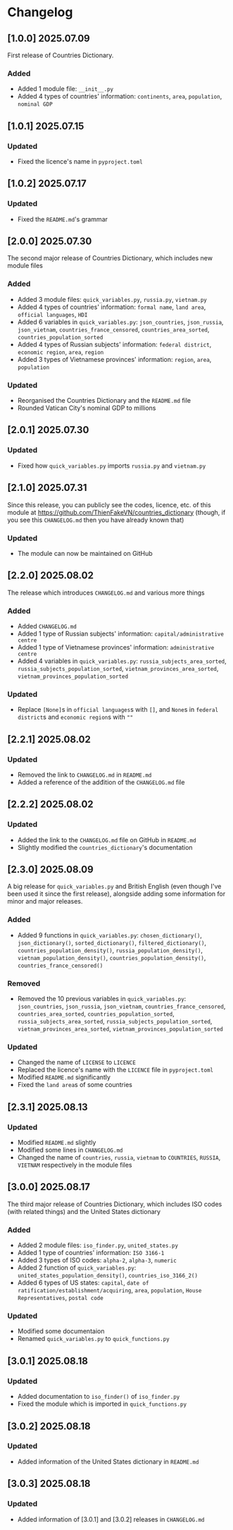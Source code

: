 # Changelog

## [1.0.0] 2025.07.09
First release of Countries Dictionary.

### Added
- Added 1 module file: `__init__.py`
- Added 4 types of countries' information: `continents`, `area`, `population`, `nominal GDP`

## [1.0.1] 2025.07.15
### Updated
- Fixed the licence's name in `pyproject.toml`

## [1.0.2] 2025.07.17
### Updated
- Fixed the `README.md`'s grammar

## [2.0.0] 2025.07.30
The second major release of Countries Dictionary, which includes new module files

### Added
- Added 3 module files: `quick_variables.py`, `russia.py`, `vietnam.py`
- Added 4 types of countries' information: `formal name`, `land area`, `official languages`, `HDI`
- Added 6 variables in `quick_variables.py`: `json_countries`, `json_russia`, `json_vietnam`, `countries_france_censored`, `countries_area_sorted`, `countries_population_sorted`
- Added 4 types of Russian subjects' information: `federal district`, `economic region`, `area`, `region`
- Added 3 types of Vietnamese provinces' information: `region`, `area`, `population`

### Updated
- Reorganised the Countries Dictionary and the `README.md` file
- Rounded Vatican City's nominal GDP to millions

## [2.0.1] 2025.07.30
### Updated
- Fixed how `quick_variables.py` imports `russia.py` and `vietnam.py`

## [2.1.0] 2025.07.31
Since this release, you can publicly see the codes, licence, etc. of this module at https://github.com/ThienFakeVN/countries_dictionary (though, if you see this `CHANGELOG.md` then you have already known that)

### Updated
- The module can now be maintained on GitHub

## [2.2.0] 2025.08.02
The release which introduces `CHANGELOG.md` and various more things

### Added
- Added `CHANGELOG.md`
- Added 1 type of Russian subjects' information: `capital/administrative centre`
- Added 1 type of Vietnamese provinces' information: `administrative centre`
- Added 4 variables in `quick_variables.py`: `russia_subjects_area_sorted`, `russia_subjects_population_sorted`, `vietnam_provinces_area_sorted`, `vietnam_provinces_population_sorted`

### Updated
- Replace `[None]`s in `official languages`s with `[]`, and `None`s in `federal district`s and `economic region`s with `""`

## [2.2.1] 2025.08.02
### Updated
- Removed the link to `CHANGELOG.md` in `README.md`
- Added a reference of the adđition of the `CHANGELOG.md` file

## [2.2.2] 2025.08.02
### Updated
- Added the link to the `CHANGELOG.md` file on GitHub in `README.md`
- Slightly modified the `countries_dictionary`'s documentation

## [2.3.0] 2025.08.09
A big release for `quick_variables.py` and British English (even though I've been used it since the first release), alongside adding some information for minor and major releases.

### Added
- Added 9 functions in `quick_variables.py`: `chosen_dictionary()`, `json_dictionary()`, `sorted_dictionary()`, `filtered_dictionary()`, `countries_population_density()`, `russia_population_density()`, `vietnam_population_density()`, `countries_population_density()`, `countries_france_censored()`

### Removed
- Removed the 10 previous variables in `quick_variables.py`: `json_countries`, `json_russia`, `json_vietnam`, `countries_france_censored`, `countries_area_sorted`, `countries_population_sorted`, `russia_subjects_area_sorted`, `russia_subjects_population_sorted`, `vietnam_provinces_area_sorted`, `vietnam_provinces_population_sorted`

### Updated
- Changed the name of `LICENSE` to `LICENCE`
- Replaced the licence's name with the `LICENCE` file in `pyproject.toml`
- Modified `README.md` significantly
- Fixed the `land area`s of some countries

## [2.3.1] 2025.08.13
### Updated
- Modified `README.md` slightly
- Modified some lines in `CHANGELOG.md`
- Changed the name of `countries`, `russia`, `vietnam` to `COUNTRIES`, `RUSSIA`, `VIETNAM` respectively in the module files

## [3.0.0] 2025.08.17
The third major release of Countries Dictionary, which includes ISO codes (with related things) and the United States dictionary

### Added
- Added 2 module files: `iso_finder.py`, `united_states.py`
- Added 1 type of countries' information: `ISO 3166-1`
- Added 3 types of ISO codes: `alpha-2`, `alpha-3`, `numeric`
- Added 2 function of `quick_variables.py`: `united_states_population_density()`, `countries_iso_3166_2()`
- Added 6 types of US states: `capital`, `date of ratification/establishment/acquiring`, `area`, `population`, `House Representatives`, `postal code`

### Updated
- Modified some documentaion
- Renamed `quick_variables.py` to `quick_functions.py`

## [3.0.1] 2025.08.18
### Updated
- Added documentation to `iso_finder()` of `iso_finder.py`
- Fixed the module which is imported in `quick_functions.py`

## [3.0.2] 2025.08.18
### Updated
- Added information of the United States dictionary in `README.md`

## [3.0.3] 2025.08.18
### Updated
- Added information of [3.0.1] and [3.0.2] releases in `CHANGELOG.md`
